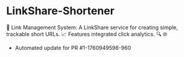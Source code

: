 # LinkShare-Shortener
🔗 Link Management System: A LinkShare service for creating simple, trackable short URLs. 📈 Features integrated click analytics. 🔍 🌐


- Automated update for PR #1-1760949598-960